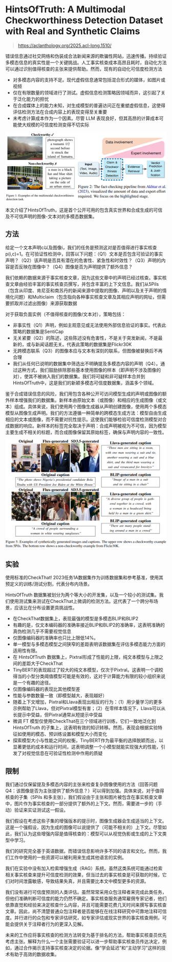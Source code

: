 # HintsOfTruth: A Multimodal Checkworthiness Detection Dataset with Real and Synthetic Claims

> https://aclanthology.org/2025.acl-long.1510/

错误信息通过社交网络和伪装成合法新闻来源的欺骗性网站，迅速传播。持续验证多模态信息的真实性是一个关键挑战。人工事实核查成本高昂且耗时，自动化方法可以通过识别值得核查的主张来提供帮助。然而，现有的自动化可信度检测方法

- 对多模态内容的支持不足。现代虚假信息通常包括混合形式的媒体，如图片或视频
- 仅在有限数量的领域进行了测试。虚假信息检测策略因领域而异，这引起了关于泛化能力的担忧
- 在合成媒体上的能力未知，对生成模型的普遍访问正在重塑虚假信息，这使得评估检测方法在合成内容上的表现变得至关重要
- 未考虑计算成本作为一个因素。尽管 LLM 表现良好，但其高昂的计算成本可能使大规模的可信度检测变得不切实际

![](./img/wor1.png)

本文介绍了HintsOfTruth，这是首个公开可用的包含真实世界和合成生成的可信及不可信声明的图像-文本对的多模态数据集。

## 方法

给定一个文本声明c以及图像i，我们的任务是预测这对是否值得进行事实核查p(i,c)=1。在可验证性检测中，回答以下问题：（Q1）文本是否包含可验证的事实声明？（Q2）该声明是否具有潜在的危害性、紧急性和时效性？（Q3）声明的内容是否反映在图像中？（Q4）图像是否为声明提供了额外信息？

我们依赖的数据来源于事实核查文章，因为这些文章中的声明已经过核查。事实核查文章由经验丰富的事实核查员撰写，并包含丰富的上下文信息。我们从5Pils（包含从印度、肯尼亚和南苏丹的新闻来源中提取的图像、声明以及关于声明的情境化问题）和Multiclaim（包含指向各种事实核查文章及其相应声明的网址，但需要抓取并过滤出图像）来源获取数据

对于获取负面实例（不值得核查的图像/文本对），策略包括：

- 非事实性（Q1）声明，例如主观意见或无法使用外部信息验证的事实。代表此策略的数据集是SentiCap
- 无关紧要（Q2）的陈述，这些陈述没有危害性，不是关于突发新闻，不是最新的，或与新闻话题无关。代表此策略的数据集是Flickr30K
- 无跨模态联系（Q3）的图像本应与文本有深刻的联系，但图像被替换后不再合理
- 我们从任何已说明的数据集中筛选出不明确提及多模态内容的声明（Q4）。通过这种方式，我们鼓励排除那些基本使用图像的样本（即声明不涉及图像的对），使其不被纳入我们的数据集。我们将可疑和非可疑样本合并到HintsOfTruth中，这是我们的新颖多模态可信度数据集，涵盖多个领域。

鉴于合成错误信息的风险，我们用包含各种公开可访问模型生成的声明或图像的额外样本增强我们的数据集。新样本由原始文本（或图像）和相应的生成图像（或文本）组成。具体来说，我们使用两个图像生成器从声明创建图像，使用两个多模态模型从图像生成声明。我们的方法遵循一种简单的跨模态生成方法：模型自由生成相应的文本或图像，而不需要对抗性提示。这使我们能够检验可信度检测模型对合成数据的响应。新样本的标签完全取决于声明：合成声明被视为不可信，因为模型主要生成不相关的标题，而合成图像保留其原始标签，确保与声明内容的一致性。

![](./img/wor2.png)

## 实验

使用标准的CheckThat! 2023任务1A数据集作为训练数据集和参考基准，使用其预定义的训练/测试分割，代表分布内场景。

HintsOfTruth 数据集被划分为两个等大小的开发集，以及一个较小的测试集。我们使用测试集来测试在CheckThat上微调的检测方法。这代表了一个跨分布场景，应该比在分布设置更具挑战性。

- 在CheckThat数据集上，表现最强的模型是多模态BLIP和BLIP2
- 有趣的是，仅文本编码器的准确率接近BLIP和BLIP2的准确率，这表明准确的真伪检测几乎不需要视觉信息
- 仅图像编码器的准确率也只比上限低14%。
- 单一模型与多模态模型之间狭窄的差距表明该数据集在评估多模态能力方面的适用性有限。
- 在 HintsOfTruth 数据集上，Pixtral形成了性能的上限，纯文本模型与上限之间的差距大于CheckThat
- TinyBERT的表现超过了较大的纯文本模型，仅次于Pixtral。这表明一个调校得当的小型分类阈值模型可能是有效的，这对于计算能力有限的较小组织来说是一个有趣的途径。
- 仅图像编码器的表现比其他模型差
- 性能与参数数量一致（即模型越大，表现越好）
- 随着上下文增加，Pixtral和Llava表现出相反的行为：（1）用少量学习的更多示例帮助了Llava，但对Pixtral模型有害；（2）在零样本情况下，Llava可以从长提示中受益，但Pixtral通常从短提示中受益
- 微调 FT 模型仅使用CheckThat在三个领域进行训练，它们一致地泛化到HintsOfTruth 的子集上，这表明有效的知识转移。然而，表现会根据实验特征如使用的模态、预训练设置和模型大小而变化
- 探索模型大小与性能之间的权衡，TinyBERT作为最平衡的选择脱颖而出，以显著更低的成本和运行时间，这表明调整一个小模型就能实现强大的性能，引发了对视觉信息在可验证性检测中作用的质疑

## 限制

我们通过仅保留提及多模态内容的主张来检查复杂图像使用的方法（回答问题Q4：该图像是否为主张提供了额外信息？）可以得到加强。具体来说，对于值得核查的子集（5Pils 和多主张），我们假设由于主张和图片被包含在事实核查文章中，图片作为事实核查的一部分提供了额外的上下文。然而，需要进一步的（手动）验证来实证测试这一假设。

我们假设在考虑这些子集的增强版本的提示时，图像生成器会生成适当的上下文。这是一个强假设，因为生成的图像可以说提供了（可能不相关的）上下文。尽管如此，我们认为这些增强内容是值得核查的：模型可以从视觉伪影或生成的上下文类型中学习。

我们的研究完全基于英语数据，而错误信息影响许多不同的语言和文化。然而，我们工作中使用的一些资源可以被利用来生成其他语言的实例。

我们在实验中没有加入检索增强生成（RAG）系统。虽然这类系统可能通过检索相关事实核查来提升可信度检测的效果，但当过去的事实核查是可获取的时候，它们对时间泄露敏感，导致结果失真，并且需要比本文中模型更多的资源。

我们没有进行可信度预测的人类评估。虽然常常采用众包注释者来完成此类任务，但他们准确判断可信度的能力仍然不确定。事实核查服务通常雇佣专家记者，他们依靠直觉和经验来决定核查什么内容，并且可能需要花费几天时间来撰写事实核查文章。因此，尚不清楚普通众包注释者是否能够在在线注释研究中可靠地注释可信度。并行进行的众包和专家评估研究，如专家评估或现实世界的事实核查用例，可能会提供关于注释者行为的更深入见解。

未来的工作应将事实核查的检测方法转变为基于排名的方法，帮助事实核查员优先考虑主张。解释为什么一个主张需要验证可以进一步帮助事实核查员传达决定，例如，通过合作揭示支持事实核查决定的论据。像“学会延迟”和“主动学习”这样的技术有助于高效的数据收集。